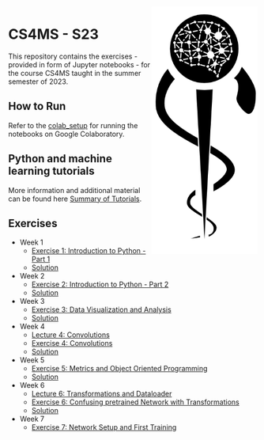 <img src="images/logo_CS_MS_final.png" height="500" align="right"> 

# CS4MS - S23

This repository contains the exercises - provided in form of Jupyter notebooks - for the course CS4MS taught in the summer semester of 2023.

## How to Run

Refer to the [colab_setup](documents/colab_setup.md) for running the notebooks on Google Colaboratory.

## Python and machine learning tutorials

More information and additional material can be found here [Summary of Tutorials](documents/ListOfTutorials.md).

## Exercises
- Week 1
  - [Exercise 1: Introduction to Python - Part 1](https://colab.research.google.com/github/CS4MS/CS4MS_S23/blob/main/exercises/Exercise_1.ipynb)
  - [Solution](https://colab.research.google.com/github/CS4MS/CS4MS_S23/blob/main/solutions/Exercise_1_Solution.ipynb)
- Week 2
  - [Exercise 2: Introduction to Python - Part 2](https://colab.research.google.com/github/CS4MS/CS4MS_S23/blob/main/exercises/Exercise_2.ipynb)
  - [Solution](https://colab.research.google.com/github/CS4MS/CS4MS_S23/blob/main/solutions/Exercise_2_Solution.ipynb)
- Week 3
  - [Exercise 3: Data Visualization and Analysis](https://colab.research.google.com/github/CS4MS/CS4MS_S23/blob/main/exercises/Exercise_3.ipynb)
  - [Solution](https://colab.research.google.com/github/CS4MS/CS4MS_S23/blob/main/solutions/Exercise_3_Solution.ipynb)
- Week 4
  - [Lecture 4: Convolutions](https://colab.research.google.com/github/CS4MS/CS4MS_S23/blob/main/lectures/Lecture_4.ipynb)
  - [Exercise 4: Convolutions](https://colab.research.google.com/github/CS4MS/CS4MS_S23/blob/main/exercises/Exercise_4.ipynb)
  - [Solution](https://colab.research.google.com/github/CS4MS/CS4MS_S23/blob/main/solutions/Exercise_4_Solution.ipynb)
- Week 5
  - [Exercise 5: Metrics and Object Oriented Programming](https://colab.research.google.com/github/CS4MS/CS4MS_S23/blob/main/exercises/Exercise_5.ipynb)
  - [Solution](https://colab.research.google.com/github/CS4MS/CS4MS_S23/blob/main/solutions/Exercise_5_Solution.ipynb)
- Week 6
  - [Lecture 6: Transformations and Dataloader](https://colab.research.google.com/github/CS4MS/CS4MS_S23/blob/main/lectures/Lecture_6.ipynb)
  - [Exercise 6: Confusing pretrained Network with Transformations](https://colab.research.google.com/github/CS4MS/CS4MS_S23/blob/main/exercises/Exercise_6.ipynb) 
  - [Solution](https://colab.research.google.com/github/CS4MS/CS4MS_S23/blob/main/solutions/Exercise_6_Solution.ipynb)
- Week 7
  - [Exercise 7: Network Setup and First Training](https://colab.research.google.com/github/CS4MS/CS4MS_S23/blob/main/exercises/Exercise_7.ipynb)
<!---  - [Solution](https://colab.research.google.com/github/CS4MS/CS4MS_S23/blob/main/solutions/Exercise_7_Solution.ipynb)
- Week 8
  - [Exercise 8: Network Setup and First Training - part 2](https://colab.research.google.com/github/CS4MS/CS4MS_S23/blob/main/exercises/Exercise_8.ipynb)
  - [Solution](https://colab.research.google.com/github/CS4MS/CS4MS_S23/blob/main/solutions/Exercise_8_Solution.ipynb) -->
